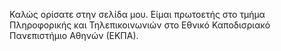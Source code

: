 Καλώς ορίσατε στην σελίδα μου. Είμαι πρωτοετής στο τμήμα Πληροφορικής και Τηλεπικοινωνιών στο Εθνικό Καποδισριακό Πανεπιστήμιο Αθηνών (ΕΚΠΑ).

